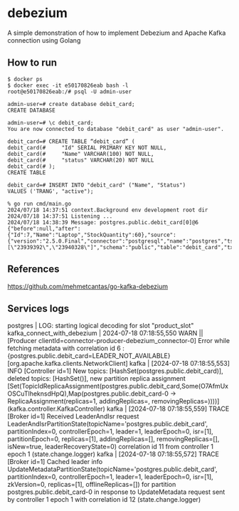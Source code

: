 # debezium

A simple demonstration of how to implement Debezium and Apache Kafka connection using Golang

## How to run
```
$ docker ps 
$ docker exec -it e50170826eab bash -l
root@e50170826eab:/# psql -U admin-user

admin-user=# create database debit_card;
CREATE DATABASE

admin-user=# \c debit_card;
You are now connected to database "debit_card" as user "admin-user".

debit_card=# CREATE TABLE “debit_card” (
debit_card(#     "Id" SERIAL PRIMARY KEY NOT NULL,
debit_card(#     "Name" VARCHAR(100) NOT NULL,
debit_card(#     "status" VARCHAR(20) NOT NULL
debit_card(# );
CREATE TABLE

debit_card=# INSERT INTO "debit_card" ("Name", "Status")
VALUES ('TRANG', "active");
```
```
% go run cmd/main.go
2024/07/18 14:37:51 context.Background env development root dir
2024/07/18 14:37:51 Listening ...
2024/07/18 14:38:39 Message: postgres.public.debit_card[0]@6 {"before":null,"after":{"Id":7,"Name":"Laptop","StockQuantity":60},"source":{"version":"2.5.0.Final","connector":"postgresql","name":"postgres","ts_ms":1721288278238,"snapshot":"false","db":"debit_card","sequence":"[\"23939392\",\"23940328\"]","schema":"public","table":"debit_card","txId":572,"lsn":23940328,"xmin":null},"op":"c","ts_ms":1721288278668,"transaction":null}
```

## References
https://github.com/mehmetcantas/go-kafka-debezium

## Services logs
postgres                     | LOG:  starting logical decoding for slot "product_slot"
kafka_connect_with_debezium  | 2024-07-18 07:18:55,550 WARN   ||  [Producer clientId=connector-producer-debezium_connector-0] Error while fetching metadata with correlation id 6 : {postgres.public.debit_card=LEADER_NOT_AVAILABLE}   [org.apache.kafka.clients.NetworkClient]
kafka                        | [2024-07-18 07:18:55,553] INFO [Controller id=1] New topics: [HashSet(postgres.public.debit_card)], deleted topics: [HashSet()], new partition replica assignment [Set(TopicIdReplicaAssignment(postgres.public.debit_card,Some(O7AfmUxOSCuTlheknsdHpQ),Map(postgres.public.debit_card-0 -> ReplicaAssignment(replicas=1, addingReplicas=, removingReplicas=))))] (kafka.controller.KafkaController)
kafka                        | [2024-07-18 07:18:55,559] TRACE [Broker id=1] Received LeaderAndIsr request LeaderAndIsrPartitionState(topicName='postgres.public.debit_card', partitionIndex=0, controllerEpoch=1, leader=1, leaderEpoch=0, isr=[1], partitionEpoch=0, replicas=[1], addingReplicas=[], removingReplicas=[], isNew=true, leaderRecoveryState=0) correlation id 11 from controller 1 epoch 1 (state.change.logger)
kafka                        | [2024-07-18 07:18:55,572] TRACE [Broker id=1] Cached leader info UpdateMetadataPartitionState(topicName='postgres.public.debit_card', partitionIndex=0, controllerEpoch=1, leader=1, leaderEpoch=0, isr=[1], zkVersion=0, replicas=[1], offlineReplicas=[]) for partition postgres.public.debit_card-0 in response to UpdateMetadata request sent by controller 1 epoch 1 with correlation id 12 (state.change.logger)

